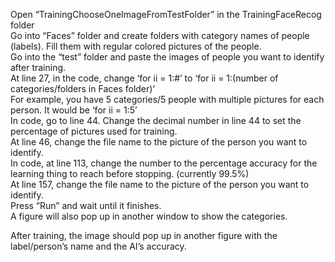 <p class="has-line-data" data-line-start="0" data-line-end="11">Open “TrainingChooseOneImageFromTestFolder” in the TrainingFaceRecog folder<br>
Go into “Faces” folder and create folders with category names of people (labels). Fill them with regular colored pictures of the people.<br>
Go into the “test” folder and paste the images of people you want to identify after training.<br>
At line 27, in the code, change ‘for ii = 1:#’ to ‘for ii = 1:(number of categories/folders in Faces folder)’<br>
For example, you have 5 categories/5 people with multiple pictures for each person. It would be ‘for ii = 1:5’<br>
In code, go to line 44. Change the decimal number in line 44 to set the percentage of pictures used for training.<br>
At line 46, change the file name to the picture of the person you want to identify.<br>
In code, at line 113, change the number to the percentage accuracy for the learning thing to reach before stopping. (currently 99.5%)<br>
At line 157, change the file name to the picture of the person you want to identify.<br>
Press “Run” and wait until it finishes.<br>
A figure will also pop up in another window to show the categories.</p>
<p class="has-line-data" data-line-start="12" data-line-end="13">After training, the image should pop up in another figure with the label/person’s name and the AI’s accuracy.</p>
